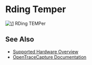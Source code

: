 # Rding Temper

[![\1](../../assets/hardware/general/\2)](./File:Rding_temper_front.jpg.html)
[](./File:Rding_temper_front.jpg.html "Enlarge")
RDing TEMPer

## See Also
- [Supported Hardware Overview](../supported-hardware.md)
- [OpenTraceCapture Documentation](../../opentracecapture/overview.md)
